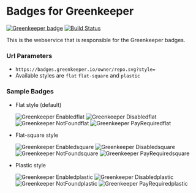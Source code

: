 # Badges for Greenkeeper

[![Greenkeeper badge](https://badges.greenkeeper.io/greenkeeperio/badges.svg)](https://greenkeeper.io/)
[![Build Status](https://travis-ci.org/greenkeeperio/badges.svg?branch=master)](https://travis-ci.org/greenkeeperio/badges)

This is the webservice that is responsible for the Greenkeeper badges.

### Url Parameters
 - `https://badges.greenkeeper.io/owner/repo.svg?style=`
 - Available styles are `flat` `flat-square` and `plastic`

### Sample Badges
- Flat style (default)

    ![Greenkeeper Enabledflat](https://img.shields.io/badge/Greenkeeper-enabled-4c1.svg?colorA=555&style=flat)
    ![Greenkeeper Disabledflat](https://img.shields.io/badge/Greenkeeper-disabled-9f9f9f.svg?colorA=555&style=flat)
    ![Greenkeeper NotFoundflat](https://img.shields.io/badge/Greenkeeper-not_found-9f9f9f.svg?colorA=555&style=flat)
    ![Greenkeeper PayRequiredflat](https://img.shields.io/badge/Greenkeeper-payment_required-dfb317.svg?colorA=555&style=flat) 
- Flat-square style

    ![Greenkeeper Enabledsquare](https://img.shields.io/badge/Greenkeeper-enabled-4c1.svg?colorA=555&style=flat-square)
    ![Greenkeeper Disabledsquare](https://img.shields.io/badge/Greenkeeper-disabled-9f9f9f.svg?colorA=555&style=flat-square)
    ![Greenkeeper NotFoundsquare](https://img.shields.io/badge/Greenkeeper-not_found-9f9f9f.svg?colorA=555&style=flat-square)
    ![Greenkeeper PayRequiredsquare](https://img.shields.io/badge/Greenkeeper-payment_required-dfb317.svg?colorA=555&style=flat-square) 
- Plastic style

    ![Greenkeeper Enabledplastic](https://img.shields.io/badge/Greenkeeper-enabled-4c1.svg?colorA=555&style=plastic)
    ![Greenkeeper Disabledplastic](https://img.shields.io/badge/Greenkeeper-disabled-9f9f9f.svg?colorA=555&style=plastic)
    ![Greenkeeper NotFoundplastic](https://img.shields.io/badge/Greenkeeper-not_found-9f9f9f.svg?colorA=555&style=plastic)
    ![Greenkeeper PayRequiredplastic](https://img.shields.io/badge/Greenkeeper-payment_required-dfb317.svg?colorA=555&style=plastic) 



